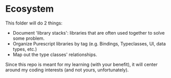 # Ecosystem

This folder will do 2 things:
- Document 'library stacks': libraries that are often used together to solve some problem.
- Organize Purescript libraries by tag (e.g. Bindings, Typeclasses, UI, data types, etc.)
- Map out the type classes' relationships.

Since this repo is meant for my learning (with your benefit), it will center around my coding interests (and not yours, unfortunately).
